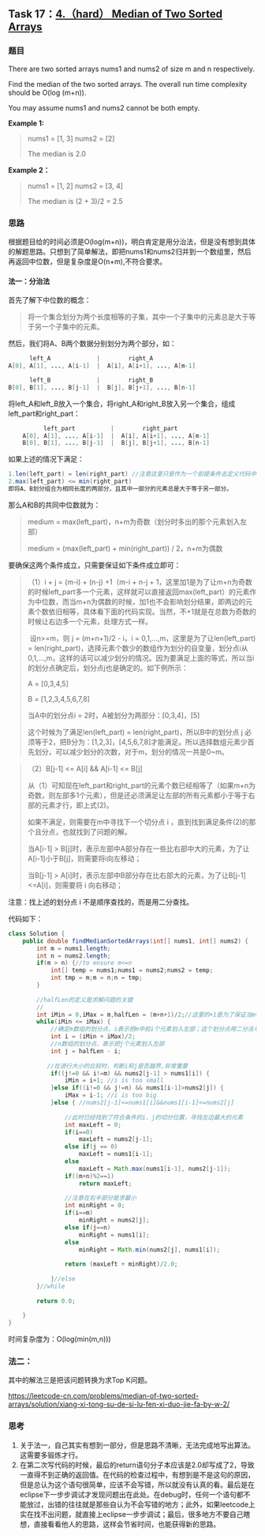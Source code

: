 ## Task 17：[4.（hard） Median of Two Sorted Arrays](https://leetcode-cn.com/problems/median-of-two-sorted-arrays/)

### 题目

There are two sorted arrays nums1 and nums2 of size m and n respectively.

Find the median of the two sorted arrays. The overall run time complexity should be O(log (m+n)).

You may assume nums1 and nums2 cannot be both empty.

**Example 1:**

> nums1 = [1, 3]
> nums2 = [2]
>
> The median is 2.0

**Example 2：**

> nums1 = [1, 2]
> nums2 = [3, 4]
>
> The median is (2 + 3)/2 = 2.5

### 思路

根据题目给的时间必须是O(log(m+n))，明白肯定是用分治法，但是没有想到具体的解题思路。只想到了简单解法，即把nums1和nums2归并到一个数组里，然后再返回中位数，但是复杂度是O(n+m),不符合要求。

#### 法一：分治法

首先了解下中位数的概念：

> 将一个集合划分为两个长度相等的子集，其中一个子集中的元素总是大于等于另一个子集中的元素。

然后，我们将A、B两个数据分别划分为两个部分，如：

```java
      left_A             |        right_A
A[0], A[1], ..., A[i-1]  |  A[i], A[i+1], ..., A[m-1]
```

```java
      left_B             |        right_B
B[0], B[1], ..., B[j-1]  |  B[j], B[j+1], ..., B[n-1]
```

将left_A和left_B放入一个集合，将right_A和right_B放入另一个集合，组成left_part和right_part：

```java
		  left_part          |        right_part
    A[0], A[1], ..., A[i-1]  |  A[i], A[i+1], ..., A[m-1]
    B[0], B[1], ..., B[j-1]  |  B[j], B[j+1], ..., B[n-1]
```

如果上述的情况下满足：

```java
1.len(left_part) = len(right_part) //注意这里只是作为一个前提条件去定义代码中的j变量，编程时不会去判断这个等式是否成立，所以不存在m+n为奇数时这个等式不成立的情况。
2.max(left_part) <= min(right_part)
即将A、B划分组合为相同长度的两部分，且其中一部分的元素总是大于等于另一部分。
```

那么A和B的共同中位数就为：

> medium = max(left_part)，n+m为奇数（划分时多出的那个元素划入左部）
>
> medium = (max(left_part) + min(right_part)) / 2，n+m为偶数

要确保这两个条件成立，只需要保证如下条件成立即可：

> （1）i + j = (m-i) + (n-j) +1（m-i + n-j + 1，这里加1是为了让m+n为奇数的时候left_part多一个元素，这样就可以直接返回max(left_part）的元素作为中位数，而当m+n为偶数的时候，加1也不会影响划分结果，即两边的元素个数依旧相等，具体看下面的代码实现。当然，不+1就是在总数为奇数的时候让右边多一个元素，处理方式一样。
>
> ​		设n>=m，则 j = (m+n+1)/2 - i，i = 0,1,...,m，这里是为了让len(left_part) = len(right_part)，选择元素个数少的数组作为划分的自变量，划分点i从0,1,...,m，这样的话可以减少划分的情况。因为要满足上面的等式，所以当i的划分点确定后，划分点j也是确定的。如下例所示：
>
> A = [0,3,4,5]
>
> B = [1,2,3,4,5,6,7,8]
>
> 当A中的划分点i = 2时，A被划分为两部分：[0,3,4]，[5]
>
> 这个时候为了满足len(left_part) = len(right_part)，所以B中的划分点 j 必须等于2，把B分为：[1,2,3]，[4,5,6,7,8]才能满足。所以选择数组元素少首先划分，可以减少划分的次数，对于m，划分的情况一共是0~m。

> （2）B[j-1] <= A[i] && A[i-1] <= B[j]
>
> 从（1）可知现在left_part和right_part的元素个数已经相等了（如果m+n为奇数，则左部多1个元素），但是还必须满足让左部的所有元素都小于等于右部的元素才行，即上式(2)。
>
> 如果不满足，则需要在m中寻找下一个切分点 i ，直到找到满足条件(2)的那个且分点，也就找到了问题的解。
>
> 当A[i-1] > B[j]时，表示左部中A部分存在一些比右部中大的元素，为了让A[i-1]小于B[j]，则需要将i向左移动；
>
> 当B[j-1] > A[i]时，表示左部中B部分存在比右部大的元素，为了让B[j-1]<=A[i]，则需要将 i 向右移动；

注意：找上述的划分点 i 不是顺序查找的，而是用二分查找。

代码如下：

```java
class Solution {
    public double findMedianSortedArrays(int[] nums1, int[] nums2) {
        int m = nums1.length;
		int n = nums2.length;
		if(m > n) {//to ensure m<=n
			int[] temp = nums1;nums1 = nums2;nums2 = temp;
			int tmp = m;m = n;n = tmp;
		}
		
		//halfLen的定义是求解问题的关键
        //
		int iMin = 0,iMax = m,halfLen = (m+n+1)/2;//这里的+1是为了保证当m+n为奇数时让left_part部分比left_right部分多一个元素，这样我们就可以直接返回max(left_part)，具体看下面的代码。
		while(iMin <= iMax) {
			//确定m数组的划分点，i表示把m中前i个元素划入左部；这个划分点用二分法寻找
			int i = (iMin + iMax)/2;
			//n数组的划分点，表示把j个元素划入左部
			int j = halfLen - i;
            
           //在进行大小的比较时，判断i和j是否越界,非常重要
			if((j!=0 && i!=m) && nums2[j-1] > nums1[i]) {
				iMin = i+1; //i is too small
			}else if((i!=0 && j!=n) && nums1[i-1]>nums2[j]) {
				iMax = i-1; //i is too big
			}else { //nums2[j-1]<=nums1[i]&&nums1[i-1]<=nums2[j]
				
                //此时已经找到了符合条件的i、j的切分位置，寻找左边最大的元素
                int maxLeft = 0;
				if(i==0)
					maxLeft = nums2[j-1];
				else if(j == 0)
					maxLeft = nums1[i-1];
				else
					maxLeft = Math.max(nums1[i-1], nums2[j-1]);
                if((m+n)%2==1)
                    return maxLeft;
				
				//注意在右半部分是求最小
				int minRight = 0;
				if(i==m)
					minRight = nums2[j];
				else if(j==n)
					minRight = nums1[i];
				else 
					minRight = Math.min(nums2[j], nums1[i]);
				
				return (maxLeft + minRight)/2.0;
				
			}//else
		}//while
		
		return 0.0;	
        
    }
}
```

时间复杂度为：O(log(min(m,n)))

### 法二：

其中的解法三是把该问题转换为求Top K问题。

https://leetcode-cn.com/problems/median-of-two-sorted-arrays/solution/xiang-xi-tong-su-de-si-lu-fen-xi-duo-jie-fa-by-w-2/

### 思考

1. 关于法一，自己其实有想到一部分，但是思路不清晰，无法完成地写出算法。这需要多锻炼才行。
2. 在第二次写代码的时候，最后的return语句分子本应该是2.0却写成了2，导致一直得不到正确的返回值。在代码的检查过程中，有想到是不是这句的原因，但是总认为这个语句很简单，应该不会写错，所以就没有认真的看。最后是在eclipse下一步步调试才发现问题出在此处。在debug时，任何一个语句都不能放过，出错的往往就是那些自认为不会写错的地方；此外，如果leetcode上实在找不出问题，就直接上eclipse一步步调试；最后，很多地方不要自己瞎想，直接看看他人的思路，这样会节省时间，也能获得新的思路。